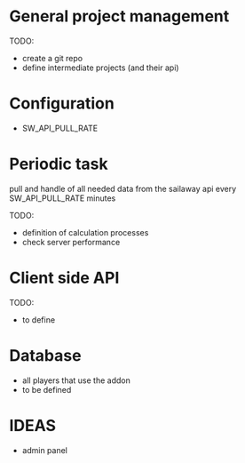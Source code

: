 # General project management

TODO:
* create a git repo
* define intermediate projects (and their api)


# Configuration

* SW_API_PULL_RATE

# Periodic task

pull and handle of all needed data from the sailaway api every SW_API_PULL_RATE minutes

TODO:
* definition of calculation processes
* check server performance

# Client side API

TODO:
* to define

# Database

* all players that use the addon
* to be defined

# IDEAS

* admin panel

